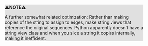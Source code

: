 <div style="margin:2em; background-color: #e0e0e0;">

<strong>⚠️NOTE️️️⚠️</strong>

A further somewhat related optimization: Rather than making copies of the string to assign to edges, make string views that reference the original sequences. Python apparently doesn't have a string view class and when you slice a string it copies internally, making it inefficient.
</div>

